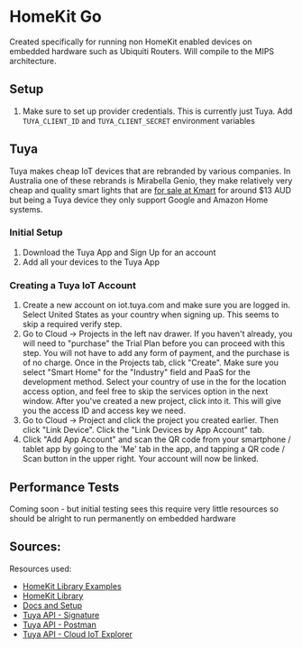 # HomeKit Go

Created specifically for running non HomeKit enabled devices on embedded hardware such as Ubiquiti Routers. Will compile
to the MIPS architecture.

## Setup

1. Make sure to set up provider credentials. This is currently just Tuya. Add `TUYA_CLIENT_ID` and `TUYA_CLIENT_SECRET`
   environment variables

## Tuya

Tuya makes cheap IoT devices that are rebranded by various companies. In Australia one of these rebrands is Mirabella
Genio, they make relatively very cheap and quality smart lights that
are [for sale at Kmart](https://www.kmart.com.au/product/mirabella-genio-b22-ww-wi-fi-dim-bulb/2326808) for around $13
AUD but being a Tuya device they only support Google and Amazon Home systems.

### Initial Setup

1. Download the Tuya App and Sign Up for an account
1. Add all your devices to the Tuya App

### Creating a Tuya IoT Account

1. Create a new account on iot.tuya.com and make sure you are logged in. Select United States as your country when
   signing up. This seems to skip a required verify step.
1. Go to Cloud -> Projects in the left nav drawer. If you haven't already, you will need to "purchase" the Trial Plan
   before you can proceed with this step. You will not have to add any form of payment, and the purchase is of no
   charge. Once in the Projects tab, click "Create". Make sure you select "Smart Home" for the "Industry" field and PaaS
   for the development method. Select your country of use in the for the location access option, and feel free to skip
   the services option in the next window. After you've created a new project, click into it. This will give you the
   access ID and access key we need.
1. Go to Cloud -> Project and click the project you created earlier. Then click "Link Device". Click the "Link Devices
   by App Account" tab.
1. Click "Add App Account" and scan the QR code from your smartphone / tablet app by going to the 'Me' tab in the app,
   and tapping a QR code / Scan button in the upper right. Your account will now be linked.

## Performance Tests

Coming soon - but initial testing sees this require very little resources so should be alright to run permanently on
embedded hardware

## Sources:

Resources used:

- [HomeKit Library Examples](https://github.com/brutella/hklight)
- [HomeKit Library](https://github.com/brutella/hc)
- [Docs and Setup](https://github.com/codetheweb/tuyapi/blob/master/docs/SETUP.md)
- [Tuya API - Signature](https://developer.tuya.com/en/docs/iot/singnature?id=Ka43a5mtx1gsc)
- [Tuya API - Postman](https://developer.tuya.com/en/docs/iot/set-up-postman-environment?id=Ka7o385w1svns)
- [Tuya API - Cloud IoT Explorer](https://iot.tuya.com/cloud/explorer)
